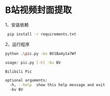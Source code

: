 # B站视频封面提取

1、安装依赖

```bash
 pip install -r requirements.txt
```



2、运行程序

```bash
python .\pic.py -bv BV1Ba4y1a7Wf
```

```bash
usage: pic.py [-h] -bv BV

Bilibili Pic

optional arguments:
  -h, --help  show this help message and exit
  -bv BV
```

